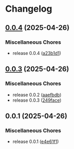 # Changelog

## [0.0.4](https://github.com/jkingston/caddy-with-plugins/compare/v0.0.3...v0.0.4) (2025-04-26)


### Miscellaneous Chores

* release 0.0.4 ([a23b1d1](https://github.com/jkingston/caddy-with-plugins/commit/a23b1d1d38ed78b8565af809b6931f812a777094))

## [0.0.3](https://github.com/jkingston/caddy-with-plugins/compare/v0.0.1...v0.0.3) (2025-04-26)


### Miscellaneous Chores

* release 0.0.2 ([aaefbdb](https://github.com/jkingston/caddy-with-plugins/commit/aaefbdb1ac08e75a5488b0cc9f403b5750e38fdb))
* release 0.0.3 ([249face](https://github.com/jkingston/caddy-with-plugins/commit/249face3e13cfc45c9b10082d6fcccdbd34a59d1))

## 0.0.1 (2025-04-26)


### Miscellaneous Chores

* release 0.0.1 ([e4e61f1](https://github.com/jkingston/caddy-with-plugins/commit/e4e61f177ecb824a776e18b3beb693d7e5568a97))

